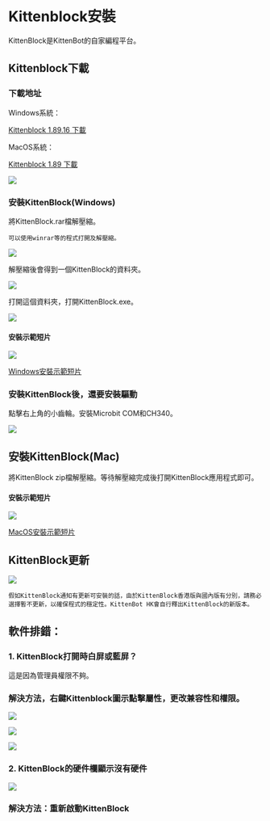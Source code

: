 # Kittenblock安裝

KittenBlock是KittenBot的自家編程平台。

## Kittenblock下載

### 下載地址

Windows系統：

[Kittenblock 1.89.16 下載](https://drive.google.com/file/d/1Ud49VTlwOltofjScL73Lp7O3tyR_xW3B/view?usp=sharing)

MacOS系統：

[Kittenblock 1.89 下載](https://bit.ly/KittenblockHK18911Mac)

![](./images/187download.png)  

### 安裝KittenBlock(Windows)

將KittenBlock.rar檔解壓縮。

    可以使用winrar等的程式打開及解壓縮。

![](./images/189_install1.png)

解壓縮後會得到一個KittenBlock的資料夾。

![](./images/189_install2.png)

打開這個資料夾，打開KittenBlock.exe。

![](./images/189_install3.png)

#### 安裝示範短片

![](./images/189_install4.png)

[Windows安裝示範短片](https://www.youtube.com/watch?v=sU0zmLy1aQ8)

### 安裝KittenBlock後，還要安裝驅動

點擊右上角的小齒輪。安裝Microbit COM和CH340。

![](../functional_module/PWmodules/kbimages/an08.png)

## 安裝KittenBlock(Mac)

將KittenBlock zip檔解壓縮。等待解壓縮完成後打開KittenBlock應用程式即可。

#### 安裝示範短片

![](./images/189_mac1.png)

[MacOS安裝示範短片](https://youtu.be/U8nrqviWDlI)

## KittenBlock更新

![](./images/update.png)

    假如KittenBlock通知有更新可安裝的話，由於KittenBlock香港版與國內版有分別，請務必選擇暫不更新，以確保程式的穩定性。KittenBot HK會自行釋出KittenBlock的新版本。

## 軟件排錯：

### 1. KittenBlock打開時白屏或藍屏？

這是因為管理員權限不夠。

### 解決方法，右鍵Kittenblock圖示點擊屬性，更改兼容性和權限。

![](../functional_module/PWmodules/kbimages/an10.png)

![](../functional_module/PWmodules/kbimages/an07.png)

![](../functional_module/PWmodules/kbimages/update4.png)

### 2. KittenBlock的硬件欄顯示沒有硬件

![](./images/nohardware.png)

### 解決方法：重新啟動KittenBlock